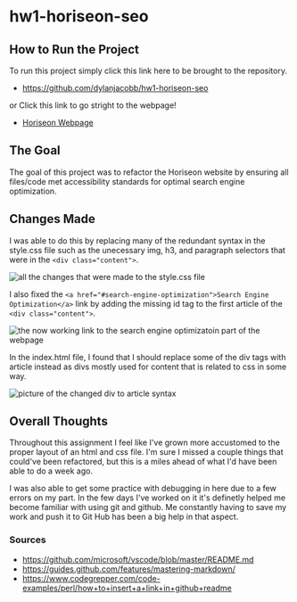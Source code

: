 # **hw1-horiseon-seo**

## **How to Run the Project**
To run this project simply click this link here to be brought to the repository. 
* https://github.com/dylanjacobb/hw1-horiseon-seo

or Click this link to go stright to the webpage!
* [Horiseon Webpage](file:///Users/dylanjacob/Desktop/Projects/Homework/hw1-horiseon-seo/index.html)

## **The Goal**
The goal of this project was to refactor the Horiseon website by ensuring all files/code met accessibility standards for optimal search engine optimization.

## **Changes Made**
I was able to do this by replacing many of the redundant syntax in the style.css file such as the unecessary img, h3, and paragraph selectors that were in the `<div class="content">`. 

![all the changes that were made to the style.css file](https://user-images.githubusercontent.com/75706156/107105785-13660180-67f6-11eb-82b0-c200ffca48a6.png)

I also fixed the `<a href="#search-engine-optimization">Search Engine Optimization</a>` link by adding the missing id tag to the first article of the `<div class="content">`.

![the now working link to the search engine optimizatoin part of the webpage](https://user-images.githubusercontent.com/75706156/107105792-182ab580-67f6-11eb-9d80-fe7cad8e127e.png)

In the index.html file, I found that I should replace some of the div tags with article instead as divs mostly used for content that is related to css in some way.

![picture of the changed div to article syntax](https://user-images.githubusercontent.com/75706156/107105729-cbdf7580-67f5-11eb-9948-f307c5e2f0ad.png)

## **Overall Thoughts**
Throughout this assignment I feel like I've grown more accustomed to the proper layout of an html and css file. I'm sure I missed a couple things that could've been refactored, but this is a miles ahead of what I'd have been able to do a week ago.

 I was also able to get some practice with debugging in here due to a few errors on my part. In the few days I've worked on it it's definetly helped me become familiar with using git and github. Me constantly having to save my work and push it to Git Hub has been a big help in that aspect.

### **Sources**
* https://github.com/microsoft/vscode/blob/master/README.md
* https://guides.github.com/features/mastering-markdown/ 
* https://www.codegrepper.com/code-examples/perl/how+to+insert+a+link+in+github+readme